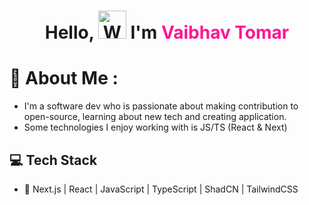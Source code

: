 <h1 align="center"> Hello, <img src="https://raw.githubusercontent.com/nixin72/nixin72/master/wave.gif" 
         alt="Waving hand animated gif"
         height="45"
         width="45" /> I'm <span style="color:deeppink">Vaibhav Tomar</span></h1>


# 💫 About Me :
- I'm a software dev who is passionate about making contribution to open-source, learning about new tech and creating application.
- Some technologies I enjoy working with is JS/TS (React & Next)


## 💻 Tech Stack
- 🚀 Next.js | React | JavaScript | TypeScript | ShadCN | TailwindCSS
